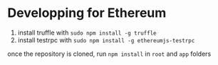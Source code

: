 # Developping for Ethereum

1. install truffle with `sudo npm install -g truffle` 
2. install testrpc with `sudo npm install -g ethereumjs-testrpc`

once the repository is cloned, run `npm install` in `root` and `app` folders

